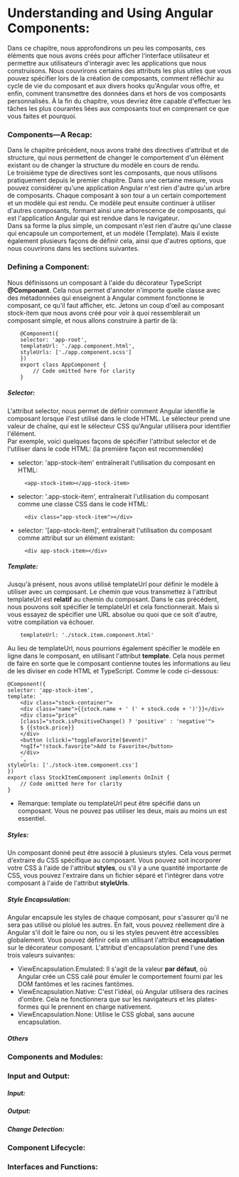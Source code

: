 
# Understanding and Using Angular Components:   
Dans ce chapitre, nous approfondirons un peu les composants, ces éléments que nous avons créés pour afficher l'interface utilisateur et permettre aux utilisateurs d'interagir avec les applications que nous construisons. Nous couvrirons certains des attributs les plus utiles que vous pouvez spécifier lors de la création de composants, comment réfléchir au cycle de vie du composant et aux divers hooks qu'Angular vous offre, et enfin, comment transmettre des données dans et hors de vos composants personnalisés. À la fin du chapitre, vous devriez être capable d'effectuer les tâches les plus courantes liées aux composants tout en comprenant ce que vous faites et pourquoi.   
### Components—A Recap: 
Dans le chapitre précédent, nous avons traité des directives d'attribut et de structure, qui nous permettent de changer le comportement d'un élément existant ou de changer la structure du modèle en cours de rendu.      
Le troisième type de directives sont les composants, que nous utilisons pratiquement depuis le premier chapitre. Dans une certaine mesure, vous pouvez considérer qu'une application Angular n'est rien d'autre qu'un arbre de composants. Chaque composant à son tour a un certain comportement et un modèle qui est rendu. Ce modèle peut ensuite continuer à utiliser d'autres composants, formant ainsi une arborescence de composants, qui est l'application Angular qui est rendue dans le navigateur.       
Dans sa forme la plus simple, un composant n'est rien d'autre qu'une classe qui encapsule un comportement, et un modèle (Template). Mais il existe également plusieurs façons de définir cela, ainsi que d'autres options, que nous couvrirons dans les sections suivantes.      
### Defining a Component:   
Nous définissons un composant à l'aide du décorateur TypeScript **@Componant**. Cela nous permet d'annoter n'importe quelle classe avec des métadonnées qui enseignent à Angular comment fonctionne le composant, ce qu'il faut afficher, etc. Jetons un coup d'œil au composant stock-item que nous avons créé pour voir à quoi ressemblerait un composant simple, et nous allons construire à partir de là:   

        @Component({
        selector: 'app-root',
        templateUrl: './app.component.html',
        styleUrls: ['./app.component.scss']
        })
        export class AppComponent {
            // Code omitted here for clarity
        }

##### Selector:  
L'attribut selector, nous permet de définir comment Angular identifie le composant lorsque il'est utilisé dans le clode HTML. Le sélecteur prend une valeur de chaîne, qui est le sélecteur CSS qu'Angular utilisera pour identifier l'élément.    
Par exemple, voici quelques façons de spécifier l'attribut selector et de l'utiliser dans le code HTML: (la première façon est recommendée)     
* selector: 'app-stock-item' entraînerait l'utilisation du composant en HTML: 
    
        <app-stock-item></app-stock-item>
* selector: '.app-stock-item', entraînerait l'utilisation du composant comme une classe CSS dans le code HTML:        

        <div class="app-stock-item"></div>
* selector: '[app-stock-item]', entraînerait l'utilisation du composant comme attribut sur un élément existant:

        <div app-stock-item></div>
##### Template:  
Jusqu'à présent, nous avons utilisé templateUrl pour définir le modèle à utiliser avec un composant. Le chemin que vous transmettez à l'attribut templateUrl est **relatif** au chemin du composant. Dans le cas précédent, nous pouvons soit spécifier le templateUrl et cela fonctionnerait. Mais si vous essayez de spécifier une URL absolue ou quoi que ce soit d'autre, votre compilation va échouer.     

        templateUrl: './stock.item.component.html'
Au lieu de templateUrl, nous pourrions également spécifier le modèle en ligne dans le composant, en utilisant l'attribut **template**. Cela nous permet de faire en sorte que le composant contienne toutes les informations au lieu de les diviser en code HTML et TypeScript. Comme le code ci-dessous:     

    @Component({
    selector: 'app-stock-item',
    template: `
        <div class="stock-container">
        <div class="name">{{stock.name + ' (' + stock.code + ')'}}</div>
        <div class="price"
        [class]="stock.isPositiveChange() ? 'positive' : 'negative'">
        $ {{stock.price}}
        </div>
        <button (click)="toggleFavorite($event)"
        *ngIf="!stock.favorite">Add to Favorite</button>
        </div>
        `,
    styleUrls: ['./stock-item.component.css']
    })
    export class StockItemComponent implements OnInit {
        // Code omitted here for clarity
    }
* Remarque: template ou templateUrl peut être spécifié dans un composant. Vous ne pouvez pas utiliser les deux, mais au moins un est essentiel.   
##### Styles: 
Un composant donné peut être associé à plusieurs styles. Cela vous permet d'extraire du CSS spécifique au composant. Vous pouvez soit incorporer votre CSS à l'aide de l'attribut **styles**, ou s'il y a une quantité importante de CSS, vous pouvez l'extraire dans un fichier séparé et l'intégrer dans votre composant à l'aide de l'attribut **styleUrls**.       
##### Style Encapsulation:   
Angular encapsule les styles de chaque composant, pour s'assurer qu'il ne sera pas utilisé ou plolué les autres. En fait, vous pouvez réellement dire à Angular s'il doit le faire ou non, ou si les styles peuvent être accessibles globalement. Vous pouvez définir cela en utilisant l'attribut **encapsulation** sur le décorateur composant. L'attribut d'encapsulation prend l'une des trois valeurs suivantes:     
* ViewEncapsulation.Emulated: Il s'agit de la valeur **par défaut**, où Angular crée un CSS calé pour émuler le comportement fourni par les DOM fantômes et les racines fantômes.    
* ViewEncapsulation.Native: C'est l'idéal, où Angular utilisera des racines d'ombre. Cela ne fonctionnera que sur les navigateurs et les plates-formes qui le prennent en charge nativement.    
* ViewEncapsulation.None: Utilise le CSS global, sans aucune encapsulation.    

##### Others
### Components and Modules:
### Input and Output:
##### Input: 
##### Output: 
##### Change Detection: 
### Component Lifecycle: 
### Interfaces and Functions: